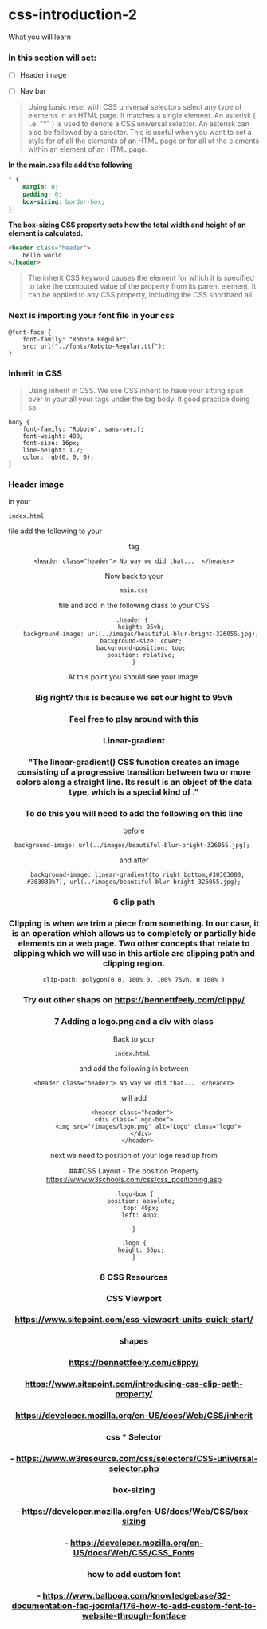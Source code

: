 # css-introduction-2 

What you will learn 

### In this section will set:  


- [ ] Header image

- [ ] Nav bar 

> Using basic reset with CSS universal selectors select any type of elements in an HTML page. It matches a single element. An asterisk ( i.e. "*" ) is used to denote a CSS universal selector. An asterisk can also be followed by a selector. This is useful when you want to set a style for of all the elements of an HTML page or for all of the elements within an element of an HTML page. 

**In the main.css file add the following**
```css
* {
    margin: 0;
    padding: 0;
    box-sizing: border-box;
}
```
**The box-sizing CSS property sets how the total width and height of an element is calculated.**


```html
<header class="header">
    hello world
</header>
```

> The inherit CSS keyword causes the element for which it is specified to take the computed value of the property from its parent element. It can be applied to any CSS property, including the CSS shorthand all.

###  Next is importing your font file in your css
 
```
@font-face {
    font-family: "Roboto Regular";
    src: url("../fonts/Roboto-Regular.ttf");
}
```
### Inherit in CSS

>  Using inherit in CSS. We use CSS inherit to have your sitting span over in your all your tags under the tag body. it good practice doing so.

```
body {
    font-family: "Roboto", sans-serif;
    font-weight: 400;
    font-size: 16px;
    line-height: 1.7;
    color: rgb(0, 0, 0);
}
```

 
### Header image 

in your 

````
index.html 
````  
file add the following to your  <header> tag 

```
<header class="header"> No way we did that...  </header>
```

Now back to your 

```
main.css
``` 
file and add in the following class to your CSS 


```
.header { 
    height: 95vh;
    background-image: url(../images/beautiful-blur-bright-326055.jpg);
    background-size: cover;
    background-position: top;
    position: relative;
}
```
At this point you should see your image. 

### Big right? this is because we set our hight to 95vh 
### Feel free to play around with this 

###  Linear-gradient

### "The linear-gradient() CSS function creates an image consisting of a progressive transition between two or more colors along a straight line. Its result is an object of the <gradient> data type, which is a special kind of <image>."

### To do this you will need to add the following on this line

before 
```
background-image: url(../images/beautiful-blur-bright-326055.jpg); 
```

and after 

```
  background-image: linear-gradient(to right bottom,#30303000, #303030b7), url(../images/beautiful-blur-bright-326055.jpg);
```
 
### 6 clip path
### Clipping is when we trim a piece from something. In our case, it is an operation which allows us to completely or partially hide elements on a web page. Two other concepts that relate to clipping which we will use in this article are clipping path and clipping region.

```
clip-path: polygon(0 0, 100% 0, 100% 75vh, 0 100% )
```
### Try out other shaps on  https://bennettfeely.com/clippy/


### 7 Adding a logo.png and a div with class 
Back to your

````
index.html 
````  
and add the following in between 

```
<header class="header"> No way we did that...  </header>
```
will add 

```
<header class="header"> 
<div class="logo-box">
        <img src="/images/logo.png" alt="Logo" class="logo">
    </div>
  </header>
```
next we need to position of your loge read up from  

###CSS Layout - The position Property
https://www.w3schools.com/css/css_positioning.asp
```
.logo-box {
    position: absolute;
    top: 40px;
    left: 40px;
    
}

.logo {
    height: 55px;
}
```

### 8 CSS Resources

### CSS Viewport
### https://www.sitepoint.com/css-viewport-units-quick-start/

### shapes
###  https://bennettfeely.com/clippy/
###  https://www.sitepoint.com/introducing-css-clip-path-property/

### https://developer.mozilla.org/en-US/docs/Web/CSS/inherit

###  css * Selector
### - https://www.w3resource.com/css/selectors/CSS-universal-selector.php

### box-sizing
### - https://developer.mozilla.org/en-US/docs/Web/CSS/box-sizing

### - https://developer.mozilla.org/en-US/docs/Web/CSS/CSS_Fonts

### how to add custom font 
### - https://www.balbooa.com/knowledgebase/32-documentation-faq-joomla/176-how-to-add-custom-font-to-website-through-fontface
